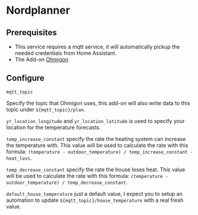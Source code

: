 # Nordplanner

## Prerequisites

* This service requires a mqtt service, it will automatically pickup the needed credentials from Home Assistant.
* The Add-on [Ohmigon](https://github.com/nsg/ohmigon)

## Configure

`mqtt_topic`

Specify the topic that Ohmigon uses, this add-on will also write data to this topic under `${mqtt_topic}/plan`.

`yr_location_longitude` and `yr_location_latitude` is used to specify your location for the temperature forecasts.

`temp_increase_constant` specify the rate the heating system can increase the temperature with. This value will be used to calculate the rate with this formula: `(temperature - outdoor_temperature) / temp_increase_constant - heat_loss`.

`temp_decrease_constant` specify the rate the house loses heat. This value will be used to calculate the rate with this formula: `(temperature - outdoor_temperature) / temp_decrease_constant`.

`default_house_temperature` just a default value, I expect you to setup an automation to update `${mqtt_topic}/house_temperature` with a real fresh value.
